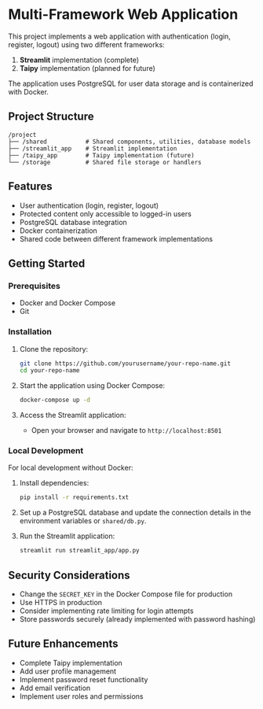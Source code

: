 # Multi-Framework Web Application

This project implements a web application with authentication (login, register, logout) using two different frameworks:

1. **Streamlit** implementation (complete)
2. **Taipy** implementation (planned for future)

The application uses PostgreSQL for user data storage and is containerized with Docker.

## Project Structure

```
/project
├── /shared           # Shared components, utilities, database models
├── /streamlit_app    # Streamlit implementation
├── /taipy_app        # Taipy implementation (future)
└── /storage          # Shared file storage or handlers
```

## Features

- User authentication (login, register, logout)
- Protected content only accessible to logged-in users
- PostgreSQL database integration
- Docker containerization
- Shared code between different framework implementations

## Getting Started

### Prerequisites

- Docker and Docker Compose
- Git

### Installation

1. Clone the repository:

   ```bash
   git clone https://github.com/yourusername/your-repo-name.git
   cd your-repo-name
   ```

2. Start the application using Docker Compose:

   ```bash
   docker-compose up -d
   ```

3. Access the Streamlit application:
   - Open your browser and navigate to `http://localhost:8501`

### Local Development

For local development without Docker:

1. Install dependencies:

   ```bash
   pip install -r requirements.txt
   ```

2. Set up a PostgreSQL database and update the connection details in the environment variables or `shared/db.py`.

3. Run the Streamlit application:
   ```bash
   streamlit run streamlit_app/app.py
   ```

## Security Considerations

- Change the `SECRET_KEY` in the Docker Compose file for production
- Use HTTPS in production
- Consider implementing rate limiting for login attempts
- Store passwords securely (already implemented with password hashing)

## Future Enhancements

- Complete Taipy implementation
- Add user profile management
- Implement password reset functionality
- Add email verification
- Implement user roles and permissions
